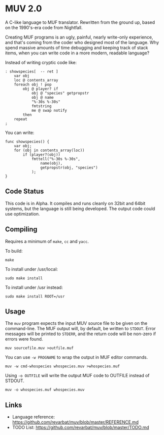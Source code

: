 MUV 2.0
=======

A C-like language to MUF translator.  Rewritten from the ground up, based on the 1990's-era code from Nightfall.

Creating MUF programs is an ugly, painful, nearly write-only experience, and that's coming from the
coder who designed most of the language.  Why spend massive amounts of time debugging and keeping
track of stack items, when you can write code in a more modern, readable language?

Instead of writing cryptic code like:

    : showspecies[  -- ret ]
        var obj
        loc @ contents_array
        foreach obj ! pop
            obj @ player? if
                obj @ "species" getpropstr
                obj @ name
                "%-30s %-30s"
                fmtstring
                me @ swap notify
            then
        repeat 
    ;

You can write:

    func showspecies() {
        var obj;
        for (obj in contents_array(loc))
            if (player?(obj))
                fmttell("%-30s %-30s",
                    name(obj),
                    getpropstr(obj, "species")
                );
    }


Code Status
-----------

This code is in Alpha.  It compiles and runs cleanly on 32bit and 64bit systems, but the language
is still being developed.  The output code could use optimization.


Compiling
---------
Requires a minimum of `make`, `cc` and `yacc`.

To build:

    make

To install under /usr/local:

    sudo make install

To install under /usr instead:

    sudo make install ROOT=/usr


Usage
-----

The `muv` program expects the input MUV source file to be given on the command-line.
The MUF output will, by default, be written to `STDOUT`.  Error messages will be
printed to `STDERR`, and the return code will be non-zero if errors were found.

    muv sourcefile.muv >outfile.muf

You can use `-w PROGNAME` to wrap the output in MUF editor commands.

    muv -w cmd-whospecies whospecies.muv >whospecies.muf

Using `-o OUTFILE` will write the output MUF code to OUTFILE instead of STDOUT.

    muv -o whospecies.muf whospecies.muv


Links
-----
- Language reference: <https://github.com/revarbat/muv/blob/master/REFERENCE.md>
- TODO List: <https://github.com/revarbat/muv/blob/master/TODO.md>


